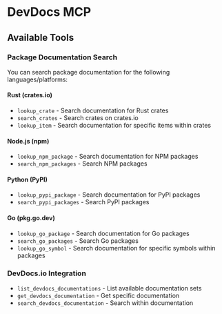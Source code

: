 # DevDocs MCP

## Available Tools

### Package Documentation Search

You can search package documentation for the following languages/platforms:

#### Rust (crates.io)
- `lookup_crate` - Search documentation for Rust crates
- `search_crates` - Search crates on crates.io
- `lookup_item` - Search documentation for specific items within crates

#### Node.js (npm)
- `lookup_npm_package` - Search documentation for NPM packages
- `search_npm_packages` - Search NPM packages

#### Python (PyPI)
- `lookup_pypi_package` - Search documentation for PyPI packages
- `search_pypi_packages` - Search PyPI packages

#### Go (pkg.go.dev)
- `lookup_go_package` - Search documentation for Go packages
- `search_go_packages` - Search Go packages
- `lookup_go_symbol` - Search documentation for specific symbols within packages

### DevDocs.io Integration
- `list_devdocs_documentations` - List available documentation sets
- `get_devdocs_documentation` - Get specific documentation
- `search_devdocs_documentation` - Search within documentation